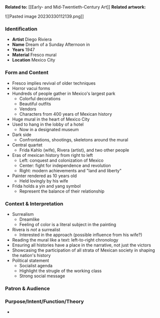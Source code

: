 **Related to:** [[Early- and Mid-Twentieth-Century Art]]
**Related artwork:** 

![[Pasted image 20230330112139.png]]

### Identification
- **Artist** Diego Riviera
- **Name** Dream of a Sunday Afternoon in 
- **Years** 1947
- **Material** Fresco mural
- **Location** Mexico City

### Form and Content
- Fresco implies revival of older techniques
- Horror vacui forms
- Hundreds of people gather in Mexico's largest park
	- Colorful decorations
	- Beautiful outfits
	- Vendors
	- Characters from 400 years of Mexican history
 - Huge mural in the heart of Mexico City
- Used to hang in the lobby of a hotel
	- Now in a designated museum
 - Dark side
	 - Confrontations, shootings, skeletons around the mural
- Central quartet
	- Frida Kahlo (wife), Rivera (artist), and two other people
- Eras of mexican history from right to left
	- Left: conquest and colonization of Mexico
	- Center: fight for independence and revolution
	- Right: modern achievements and "land and liberty"
- Painter rendered as 10 years old
	- Held lovingly by his wife
- Frida holds a yin and yang symbol
	- Represent the balance of their relationship

### Context & Interpretation
- Surrealism
	- Dreamlike
	- Feeling of color is a literal subject in the painting
- Rivera is *not* a surrealist
	- Interested in the approach (possible influence from his wife?)
- Reading the mural like a text: left-to-right chronology
- Ensuring all histories have a place in the narrative, not just the victors
- Showcasing the participation of all strata of Mexican society in shaping the nation's history
- Political statement
	 - Socialist agenda
	 - Highlight the strugle of the working class
	 - Strong social message

### Patron & Audience


### Purpose/Intent/Function/Theory
- 
